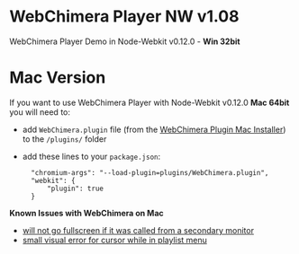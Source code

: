 # WebChimera Player NW v1.08

WebChimera Player Demo in Node-Webkit v0.12.0 - **Win 32bit**

Mac Version
==============

If you want to use WebChimera Player with Node-Webkit v0.12.0 **Mac 64bit** you will need to:

- add ``WebChimera.plugin`` file (from the [WebChimera Plugin Mac Installer](http://www.webchimera.org/download)) to the ``/plugins/`` folder
- add these lines to your ``package.json``:


        "chromium-args": "--load-plugin=plugins/WebChimera.plugin",
        "webkit": {
            "plugin": true
        }

**Known Issues with WebChimera on Mac**

- [will not go fullscreen if it was called from a secondary monitor](https://github.com/RSATom/WebChimera/issues/93)
- [small visual error for cursor while in playlist menu](https://github.com/RSATom/WebChimera/issues/95)
